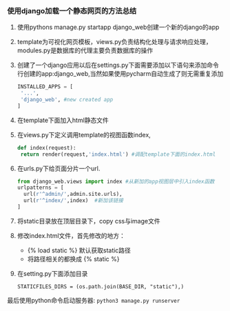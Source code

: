 ### 使用django加载一个静态网页的方法总结

1. 使用pythons manage.py startapp django_web创建一个新的django的app

2. template为可视化网页模板，views.py负责结构化处理与请求响应处理，modules.py是数据库的代理主要负责数据库的操作

3. 创建了一个django应用以后在settings.py下面需要添加以下语句来添加命令行创建的app:django_web,当然如果使用pycharm自动生成了则无需重复添加

   ```python
   INSTALLED_APPS = [
   	'...',
   	'django_web', #new created app
   ]
   ```

4. 在template下面加入html静态文件

5. 在views.py下定义调用template的视图函数index,

   ```python
   def index(request):
   	return render(request,'index.html') #调配template下面的index.html
   ```

6. 在urls.py下给页面分片一个url.

   ```python
   from django_web.views import index #从新加的app视图层中引入index函数
   urlpatterns = [
     url(r'^admin/',admin.site.urls),
     url(r'^index/',index)  #新加该链接
   ]
   ```

7. 将static目录放在顶层目录下，copy css与image文件

8. 修改index.html文件，首先修改的地方：

   - {% load static %} 默认获取static路径
   - 将路径相关的都换成 {% static %}

9. 在setting.py下面添加目录

   ```
   STATICFILES_DIRS = (os.path.join(BASE_DIR, "static"),)
   ```

最后使用python命令启动服务器:
`python3 manage.py runserver`